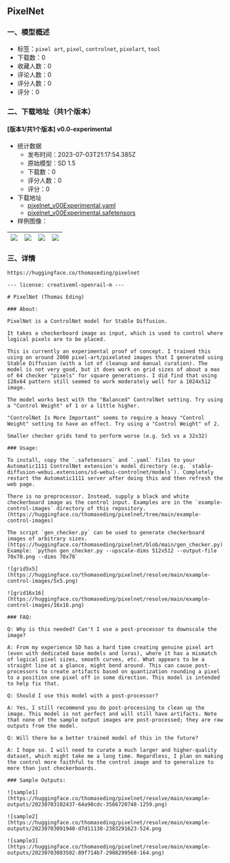 ## PixelNet
### 一、模型概述

- 标签：`pixel art`, `pixel`, `controlnet`, `pixelart`, `tool`
- 下载数：0
- 收藏人数：0
- 评论人数：0
- 评分人数：0
- 评分：0

### 二、下载地址（共1个版本）

#### [版本1/共1个版本] v0.0-experimental

- 统计数据
  - 发布时间：2023-07-03T21:17:54.385Z
  - 原始模型：SD 1.5
  - 下载数：0
  - 评分人数：0
  - 评分：0
- 下载地址
  - [pixelnet_v00Experimental.yaml](https://civitai.com/api/download/models/109652?type=Config&format=Other)
  - [pixelnet_v00Experimental.safetensors](https://civitai.com/api/download/models/109652)
- 样例图像：

| <img src="https://image.civitai.com/xG1nkqKTMzGDvpLrqFT7WA/6a82fde4-22ce-474c-a80d-25894d5faaee/width=450/1395519.jpeg" /> | <img src="https://image.civitai.com/xG1nkqKTMzGDvpLrqFT7WA/e4d7cbc6-58c5-4c9d-8ee2-a48266617bc0/width=450/1395524.jpeg" /> | <img src="https://image.civitai.com/xG1nkqKTMzGDvpLrqFT7WA/c25db53c-1d01-467c-a2d7-6bb5e06fe47b/width=450/1395522.jpeg" /> | <img src="https://image.civitai.com/xG1nkqKTMzGDvpLrqFT7WA/d0c98800-336c-4fe1-acb0-7838d6da72fa/width=450/1395527.jpeg" /> |
| ---- | ---- | ---- | ---- |


### 三、详情
<pre><code>https://huggingface.co/thomaseding/pixelnet

--- license: creativeml-openrail-m ---

# PixelNet (Thomas Eding)

### About:

PixelNet is a ControlNet model for Stable Diffusion.

It takes a checkerboard image as input, which is used to control where logical pixels are to be placed.

This is currently an experimental proof of concept. I trained this using on around 2000 pixel-art/pixelated images that I generated using Stable Diffusion (with a lot of cleanup and manual curation). The model is not very good, but it does work on grid sizes of about a max of 64 checker "pixels" for square generations. I did find that using 128x64 pattern still seemed to work moderately well for a 1024x512 image.

The model works best with the "Balanced" ControlNet setting. Try using a "Control Weight" of 1 or a little higher.

"ControlNet Is More Important" seems to require a heavy "Control Weight" setting to have an effect. Try using a "Control Weight" of 2.

Smaller checker grids tend to perform worse (e.g. 5x5 vs a 32x32)

### Usage:

To install, copy the `.safetensors` and `.yaml` files to your Automatic1111 ControlNet extension's model directory (e.g. `stable-diffusion-webui.extensions/sd-webui-controlnet/models`). Completely restart the Automatic1111 server after doing this and then refresh the web page.

There is no preprocessor. Instead, supply a black and white checkerboard image as the control input. Examples are in the `example-control-images` directory of this repository. (https://huggingface.co/thomaseding/pixelnet/tree/main/example-control-images)

The script `gen_checker.py` can be used to generate checkerboard images of arbitrary sizes. (https://huggingface.co/thomaseding/pixelnet/blob/main/gen_checker.py) Example: `python gen_checker.py --upscale-dims 512x512 --output-file 70x70.png --dims 70x70`

![grid5x5](https://huggingface.co/thomaseding/pixelnet/resolve/main/example-control-images/5x5.png)

![grid16x16](https://huggingface.co/thomaseding/pixelnet/resolve/main/example-control-images/16x16.png)

### FAQ:

Q: Why is this needed? Can't I use a post-processor to downscale the image?

A: From my experience SD has a hard time creating genuine pixel art (even with dedicated base models and loras), where it has a mismatch of logical pixel sizes, smooth curves, etc. What appears to be a straight line at a glance, might bend around. This can cause post-processors to create artifacts based on quantization rounding a pixel to a position one pixel off in some direction. This model is intended to help fix that.

Q: Should I use this model with a post-processor?

A: Yes, I still recommend you do post-processing to clean up the image. This model is not perfect and will still have artifacts. Note that none of the sample output images are post-processed; they are raw outputs from the model.

Q: Will there be a better trained model of this in the future?

A: I hope so. I will need to curate a much larger and higher-quality dataset, which might take me a long time. Regardless, I plan on making the control more faithful to the control image and to generalize to more than just checkerboards.

### Sample Outputs:

![sample1](https://huggingface.co/thomaseding/pixelnet/resolve/main/example-outputs/20230703102437-64a98cdc-3566720748-1259.png)

![sample2](https://huggingface.co/thomaseding/pixelnet/resolve/main/example-outputs/20230703091940-d7d11138-2383291623-524.png

![sample3](https://huggingface.co/thomaseding/pixelnet/resolve/main/example-outputs/20230703083502-89f714b7-2908299568-164.png)</code></pre>